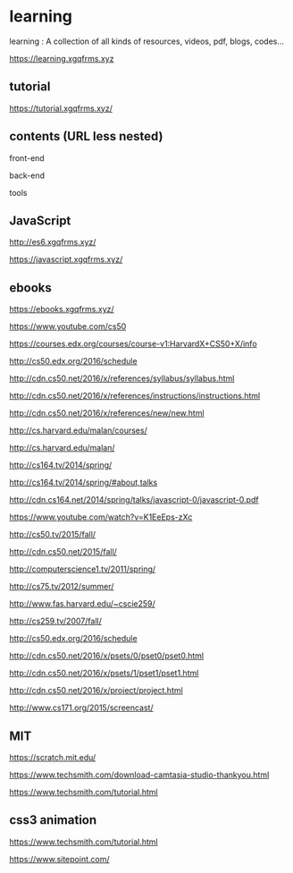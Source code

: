 # learning
learning : A collection of all kinds of resources, videos, pdf, blogs, codes...


https://learning.xgqfrms.xyz


## tutorial  


https://tutorial.xgqfrms.xyz/  



## contents  (URL less nested)

front-end  


back-end  


tools  






## JavaScript   


http://es6.xgqfrms.xyz/   

https://javascript.xgqfrms.xyz/  

## ebooks  

https://ebooks.xgqfrms.xyz/  



https://www.youtube.com/cs50  

https://courses.edx.org/courses/course-v1:HarvardX+CS50+X/info  

http://cs50.edx.org/2016/schedule  

http://cdn.cs50.net/2016/x/references/syllabus/syllabus.html  

http://cdn.cs50.net/2016/x/references/instructions/instructions.html  

http://cdn.cs50.net/2016/x/references/new/new.html  

http://cs.harvard.edu/malan/courses/  

http://cs.harvard.edu/malan/  

http://cs164.tv/2014/spring/  



http://cs164.tv/2014/spring/#about,talks

http://cdn.cs164.net/2014/spring/talks/javascript-0/javascript-0.pdf  

https://www.youtube.com/watch?v=K1EeEps-zXc  



http://cs50.tv/2015/fall/  

http://cdn.cs50.net/2015/fall/  



http://computerscience1.tv/2011/spring/ 



http://cs75.tv/2012/summer/



http://www.fas.harvard.edu/~cscie259/  

http://cs259.tv/2007/fall/  




http://cs50.edx.org/2016/schedule  

http://cdn.cs50.net/2016/x/psets/0/pset0/pset0.html  

http://cdn.cs50.net/2016/x/psets/1/pset1/pset1.html

http://cdn.cs50.net/2016/x/project/project.html  

http://www.cs171.org/2015/screencast/  




## MIT  



https://scratch.mit.edu/  




https://www.techsmith.com/download-camtasia-studio-thankyou.html  

https://www.techsmith.com/tutorial.html  



## css3 animation 

https://www.techsmith.com/tutorial.html  

https://www.sitepoint.com/ 

